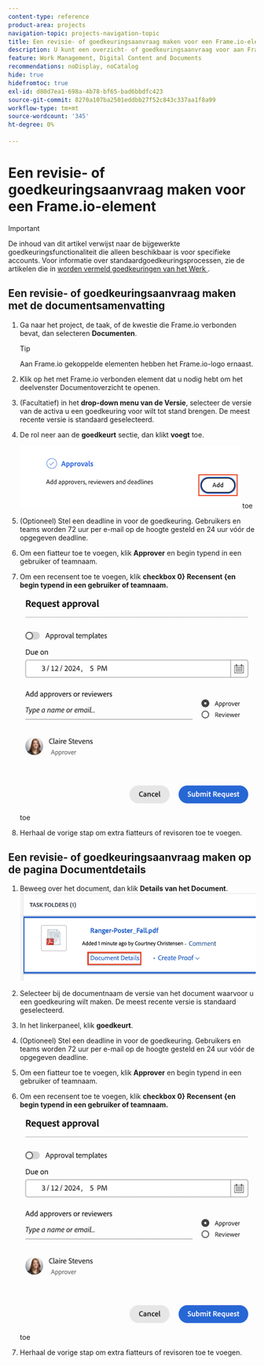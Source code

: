 ```yaml
---
content-type: reference
product-area: projects
navigation-topic: projects-navigation-topic
title: Een revisie- of goedkeuringsaanvraag maken voor een Frame.io-element
description: U kunt een overzicht- of goedkeuringsaanvraag voor aan Frame.io gekoppelde elementen maken.
feature: Work Management, Digital Content and Documents
recommendations: noDisplay, noCatalog
hide: true
hidefromtoc: true
exl-id: d80d7ea1-698a-4b78-bf65-bad6bbdfc423
source-git-commit: 8270a107ba2501eddbb27f52c843c337aa1f8a99
workflow-type: tm+mt
source-wordcount: '345'
ht-degree: 0%

---
```


# Een revisie- of goedkeuringsaanvraag maken voor een Frame.io-element

>[!IMPORTANT]
>
>De inhoud van dit artikel verwijst naar de bijgewerkte goedkeuringsfunctionaliteit die alleen beschikbaar is voor specifieke accounts. Voor informatie over standaardgoedkeuringsprocessen, zie de artikelen die in [ worden vermeld goedkeuringen van het Werk ](/help/quicksilver/review-and-approve-work/manage-approvals/manage-approvals.md).

<!--
## Access requirements

You must have the following access to perform the steps in this article:

<table style="table-layout:auto"> 
 <col> 
 <col> 
 <tbody> 
  <tr> 
   <td role="rowheader">Adobe Workfront plan*</td> 
   <td> <p>Any</p> </td> 
  </tr> 
  <tr> 
   <td role="rowheader">Adobe Workfront license*</td>  
   <td> <p>Review or higher</p> </td> 
  </tr> 
  <tr> 
   <td role="rowheader">Access level configurations*</td> 
   <td> <p>View or higher access to Projects, Tasks, Issues, Templates, Portfolios, Programs, Reports, Dashboards, and Calendars, Documents</p> <p>Note: If you still don't have access, ask your Workfront administrator if they set additional restrictions in your access level. For information on how a Workfront administrator can modify your access level, see <a href="/help/quicksilver/administration-and-setup/add-users/configure-and-grant-access/create-modify-access-levels.md" class="MCXref xref">Create or modify custom access levels</a>.</p> </td> 
  </tr>
  <tr> 
   <td role="rowheader">Object permissions</td> 
   <td> <p>Manage access to the object associated with the request access or approval </p> <p>For information on requesting additional access, see <a href="/help/quicksilver/workfront-basics/grant-and-request-access-to-objects/request-access.md" class="MCXref xref">Request access to objects </a>.</p> </td> 
  </tr> 
 </tbody> 
</table>

&#42;To find out what plan, license type, or access you have, contact your Workfront administrator.
-->

## Een revisie- of goedkeuringsaanvraag maken met de documentsamenvatting

1. Ga naar het project, de taak, of de kwestie die Frame.io verbonden bevat, dan selecteren **Documenten**.

   >[!TIP]
   >
   >Aan Frame.io gekoppelde elementen hebben het Frame.io-logo ernaast.

1. Klik op het met Frame.io verbonden element dat u nodig hebt om het deelvenster Documentoverzicht te openen.

1. (Facultatief) in het **drop-down menu van de Versie**, selecteer de versie van de activa u een goedkeuring voor wilt tot stand brengen. De meest recente versie is standaard geselecteerd.

1. De rol neer aan de **goedkeurt** sectie, dan klikt **voegt** toe.

   ![ voegt fiatteurs in documentsamenvatting ](assets/doc-summary-add-approvers.png) toe

1. (Optioneel) Stel een deadline in voor de goedkeuring. Gebruikers en teams worden 72 uur per e-mail op de hoogte gesteld en 24 uur vóór de opgegeven deadline.

1. Om een fiatteur toe te voegen, klik **Approver** en begin typend in een gebruiker of teamnaam.

1. Om een recensent toe te voegen, klik **checkbox 0&rbrace; Recensent &lbrace;en begin typend in een gebruiker of teamnaam.**

   ![ voeg fiatteur en deadline ](assets/add-approver-and-deadline.png) toe

1. Herhaal de vorige stap om extra fiatteurs of revisoren toe te voegen.

## Een revisie- of goedkeuringsaanvraag maken op de pagina Documentdetails

1. Beweeg over het document, dan klik **Details van het Document**.
   ![ de details van het Document ](assets/doc-details.png)

1. Selecteer bij de documentnaam de versie van het document waarvoor u een goedkeuring wilt maken. De meest recente versie is standaard geselecteerd.

1. In het linkerpaneel, klik **goedkeurt**.

1. (Optioneel) Stel een deadline in voor de goedkeuring. Gebruikers en teams worden 72 uur per e-mail op de hoogte gesteld en 24 uur vóór de opgegeven deadline.

1. Om een fiatteur toe te voegen, klik **Approver** en begin typend in een gebruiker of teamnaam.

1. Om een recensent toe te voegen, klik **checkbox 0&rbrace; Recensent &lbrace;en begin typend in een gebruiker of teamnaam.**

   ![ voeg fiatteur en deadline ](assets/add-approver-and-deadline.png) toe

1. Herhaal de vorige stap om extra fiatteurs of revisoren toe te voegen.



<!--
## Resubmit an approval on a new version

Document approval decisions are not automatically reset when you upload a new version. For example, if your document is approved with changes, the decision will show "changes" as the decision, even if you upload a new version with the specified changes. You can clear the decision on a new version if you manually resubmit the approval.

1. Go to the project, task, or issue that contains the document, then select **Documents**.
1. Find the document you need.

1. Scroll down to the **Approvals** section in the Summary, click the More icon, then click Resubmit.

   ![Resubmit approval](assets/nwe-resubmit-approval-350x149.png)
-->
